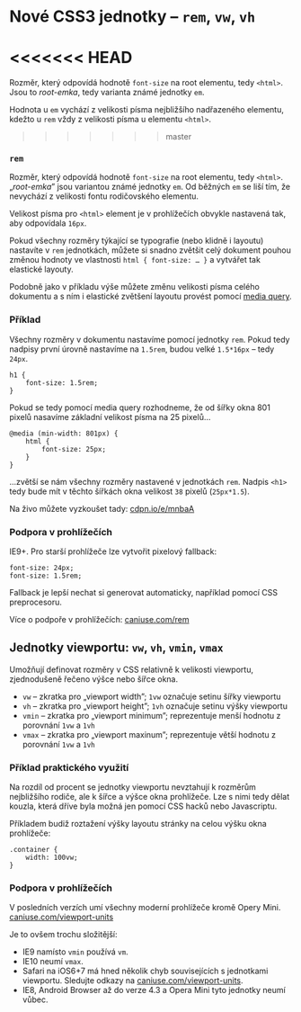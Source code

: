 Nové CSS3 jednotky – `rem`, `vw`, `vh`
============
<<<<<<< HEAD
=======
    
  
Rozměr, který odpovídá hodnotě `font-size` na root elementu, tedy `<html>`. Jsou to *root-emka*, tedy varianta známé jednotky `em`. 

Hodnota u `em` vychází z velikosti písma nejbližšího nadřazeného elementu, kdežto u `rem` vždy z velikosti písma u elementu `<html>`.
>>>>>>> master

### `rem`

Rozměr, který odpovídá hodnotě `font-size` na root elementu, tedy `<html>`. „*root-emka*” jsou variantou známé jednotky `em`. Od běžných `em` se liší tím, že nevychází z velikosti fontu rodičovského elementu.

Velikost písma pro `<html>` element je v prohlížečích obvykle nastavená tak, aby odpovídala `16px`. 

Pokud všechny rozměry týkající se typografie (nebo klidně i layoutu) nastavíte v `rem` jednotkách, můžete si snadno zvětšit celý dokument pouhou změnou hodnoty ve vlastnosti `html { font-size: … }` a vytvářet tak elastické layouty. 

Podobně jako v příkladu výše můžete změnu velikosti písma celého dokumentu a s ním i elastické zvětšení layoutu provést pomocí [media query](css3-media-queries.md).

### Příklad

Všechny rozměry v dokumentu nastavíme pomocí jednotky `rem`. Pokud tedy nadpisy první úrovně nastavíme na `1.5rem`, budou velké `1.5*16px` – tedy `24px`.

	h1 {
		font-size: 1.5rem;
	}

Pokud se tedy pomocí media query rozhodneme, že od šířky okna 801 pixelů nasavíme základní velikost písma na 25 pixelů…
	
	@media (min-width: 801px) {
		html {
			font-size: 25px;
		}
	}

…zvětší se nám všechny rozměry nastavené v jednotkách `rem`. Nadpis `<h1>` tedy bude mít v těchto šířkách okna velikost `38` pixelů (`25px*1.5`).

Na živo můžete vyzkoušet tady: [cdpn.io/e/mnbaA](http://cdpn.io/e/mnbaA)

### Podpora v prohlížečích

IE9+. Pro starší prohlížeče lze vytvořit pixelový fallback:

	font-size: 24px;
	font-size: 1.5rem;

Fallback je lepší nechat si generovat automaticky, například pomocí CSS preprocesoru. 

Více o podpoře v prohlížečích: [caniuse.com/rem](http://caniuse.com/rem)


## Jednotky viewportu: `vw`, `vh`, `vmin`, `vmax`

Umožňují definovat rozměry v CSS relativně k velikosti viewportu, zjednodušeně řečeno výšce nebo šířce okna.

* `vw` – zkratka pro „viewport width”; `1vw` označuje setinu šířky viewportu
* `vh` – zkratka pro „viewport height”; `1vh` označuje setinu výšky viewportu
* `vmin` – zkratka pro „viewport minimum”; reprezentuje menší hodnotu z porovnání `1vw` a `1vh`
* `vmax` – zkratka pro „viewport maxinum”; reprezentuje větší hodnotu z porovnání `1vw` a `1vh`

### Příklad praktického využití

Na rozdíl od procent se jednotky viewportu nevztahují k rozměrům nejbližšího rodiče, ale k šířce a výšce okna prohlížeče. Lze s nimi tedy dělat kouzla, která dříve byla možná jen pomocí CSS hacků nebo Javascriptu.

Příkladem budiž roztažení výšky layoutu stránky na celou výšku okna prohlížeče:

	.container {
		width: 100vw;
	}
### Podpora v prohlížečích

V posledních verzích umí všechny moderní prohlížeče kromě Opery Mini. [caniuse.com/viewport-units](http://caniuse.com/viewport-units)

Je to ovšem trochu složitější:

* IE9 namísto `vmin` používá `vm`.
* IE10 neumí `vmax`.
* Safari na iOS6+7 má hned několik chyb souvisejících s jednotkami viewportu.  Sledujte odkazy na [caniuse.com/viewport-units](http://caniuse.com/viewport-units).
* IE8, Android Browser až do verze 4.3 a Opera Mini tyto jednotky neumí vůbec.





